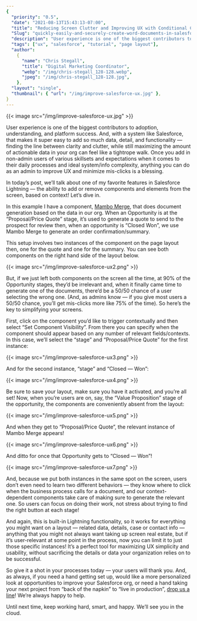 ```yaml
---
{
  "priority": "0.5",
  "date": "2021-08-13T15:43:13-07:00",
  "title": "Reducing Screen Clutter and Improving UX with Conditional Components in Salesforce",
  "Slug": "quickly-easily-and-securely-create-word-documents-in-salesforce-introducing-mambo-merge",
  "description": "User experience is one of the biggest contributors to adoption, understanding, and platform success. And, with a system like Salesforce...",
  "tags": ["ux", "salesforce", "tutorial", "page layout"],
  "author":
    {
      "name": "Chris Stegall",
      "title": "Digital Marketing Coordinator",
      "webp": "/img/chris-stegall_128-128.webp",
      "jpeg": "/img/chris-stegall_128-128.jpg",
    },
  "layout": "single",
  "thumbnail": { "url": "/img/improve-salesforce-ux.jpg" },
}
---
```


{{< image src="/img/improve-salesforce-ux.jpg" >}}

User experience is one of the biggest contributors to adoption, understanding, and platform success. And, with a system like Salesforce, that makes it super easy to add so much data, detail, and functionality — finding the line between clarity and clutter, while still maximizing the amount of actionable data in your org can feel like a tightrope walk. Once you add in non-admin users of various skillsets and expectations when it comes to their daily processes and ideal system/info complexity, anything you can do as an admin to improve UX and minimize mis-clicks is a blessing.

In today’s post, we’ll talk about one of my favorite features in Salesforce Lightning — the ability to add or remove components and elements from the screen, based on context! Let’s dive in.

In this example I have a component, [Mambo Merge](https://appexchange.salesforce.com/appxListingDetail?listingId=a0N3u00000MBinOEAT), that does document generation based on the data in our org. When an Opportunity is at the “Proposal/Price Quote” stage, it’s used to generate a quote to send to the prospect for review then, when an opportunity is “Closed Won”, we use Mambo Merge to generate an order confirmation/summary.

This setup involves two instances of the component on the page layout then, one for the quote and one for the summary. You can see both components on the right hand side of the layout below.

{{< image src="/img/improve-salesforce-ux2.png" >}}

But, if we just left both components on the screen all the time, at 90% of the Opportunity stages, they’d be irrelevant and, when it finally came time to generate one of the documents, there’d be a 50/50 chance of a user selecting the wrong one. (And, as admins know — if you give most users a 50/50 chance, you’ll get mis-clicks more like 75% of the time). So here’s the key to simplifying your screens.

First, click on the component you’d like to trigger contextually and then select “Set Component Visibility”. From there you can specify when the component should appear based on any number of relevant fields/contexts. In this case, we’ll select the “stage” and “Proposal/Price Quote” for the first instance:

{{< image src="/img/improve-salesforce-ux3.png" >}}

And for the second instance, “stage” and “Closed — Won”:

{{< image src="/img/improve-salesforce-ux4.png" >}}

Be sure to save your layout, make sure you have it activated, and you’re all set! Now, when you’re users are on, say, the “Value Proposition” stage of the opportunity, the components are conveniently absent from the layout:

{{< image src="/img/improve-salesforce-ux5.png" >}}

And when they get to “Proposal/Price Quote”, the relevant instance of Mambo Merge appears!

{{< image src="/img/improve-salesforce-ux6.png" >}}

And ditto for once that Opportunity gets to “Closed — Won”!

{{< image src="/img/improve-salesforce-ux7.png" >}}

And, because we put both instances in the same spot on the screen, users don’t even need to learn two different behaviors — they know where to click when the business process calls for a document, and our context-dependent components take care of making sure to generate the relevant one. So users can focus on doing their work, not stress about trying to find the right button at each stage!

And again, this is built-in Lightning functionality, so it works for everything you might want on a layout — related data, details, case or contact info — anything that you might not always want taking up screen real estate, but if it’s user-relevant at some point in the process, now you can limit it to just those specific instances! It’s a perfect tool for maximizing UX simplicity and usability, without sacrificing the details or data your organization relies on to be successful.

So give it a shot in your processes today — your users will thank you. And, as always, if you need a hand getting set up, would like a more personalized look at opportunities to improve your Salesforce org, or need a hand taking your next project from “back of the napkin” to “live in production”, [drop us a line](https://appexchange.salesforce.com/appxConsultingListingDetail?listingId=a0N30000001gF9jEAE&utm_source=mkp&utm_medium=referral&utm_campaign=logigear-mkp-tpp)! We’re always happy to help.

Until next time, keep working hard, smart, and happy. We’ll see you in the cloud.
